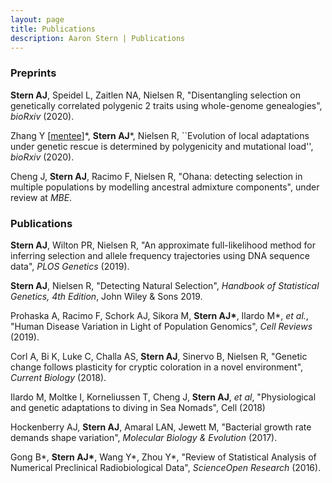 ```yaml
---
layout: page
title: Publications 
description: Aaron Stern | Publications 
---
```


### Preprints

<b>Stern AJ</b>, Speidel L, Zaitlen NA, Nielsen R, "Disentangling selection on genetically correlated polygenic
2 traits using whole-genome genealogies", *bioRxiv* (2020).

Zhang Y [<u>mentee</u>]\*, <b>Stern AJ</b>\*, Nielsen R, ``Evolution of local adaptations under genetic rescue is determined by polygenicity and mutational load'', *bioRxiv* (2020).

Cheng J, <b>Stern AJ</b>, Racimo F, Nielsen R, "Ohana: detecting selection in multiple populations by
modelling ancestral admixture components", under review at *MBE*.

### Publications

<b>Stern AJ</b>, Wilton PR, Nielsen R, "An approximate full-likelihood method for inferring selection and allele frequency trajectories using DNA sequence data", *PLOS Genetics* (2019).

<b>Stern AJ</b>, Nielsen R, "Detecting Natural Selection", *Handbook of Statistical Genetics, 4th Edition*,  John Wiley & Sons 2019.

Prohaska A, Racimo F, Schork AJ, Sikora M, <b>Stern AJ\*</b>, Ilardo M\*, *et al.*, "Human Disease Variation in Light of Population Genomics",  *Cell Reviews* (2019).

Corl A, Bi K, Luke C, Challa AS, <b>Stern AJ</b>, Sinervo B, Nielsen R, "Genetic change follows plasticity for cryptic coloration in a novel environment", *Current Biology* (2018).

Ilardo M, Moltke I, Korneliussen T, Cheng J, <b>Stern AJ</b>, *et al*, "Physiological and genetic adaptations to diving in Sea Nomads", Cell (2018)
 
Hockenberry AJ, <b>Stern AJ</b>, Amaral LAN, Jewett M, "Bacterial growth rate demands shape variation", *Molecular Biology & Evolution* (2017).

Gong B\*, <b>Stern AJ\*</b>, Wang Y\*, Zhou Y\*, "Review of Statistical Analysis of Numerical Preclinical Radiobiological Data", *ScienceOpen Research* (2016).
